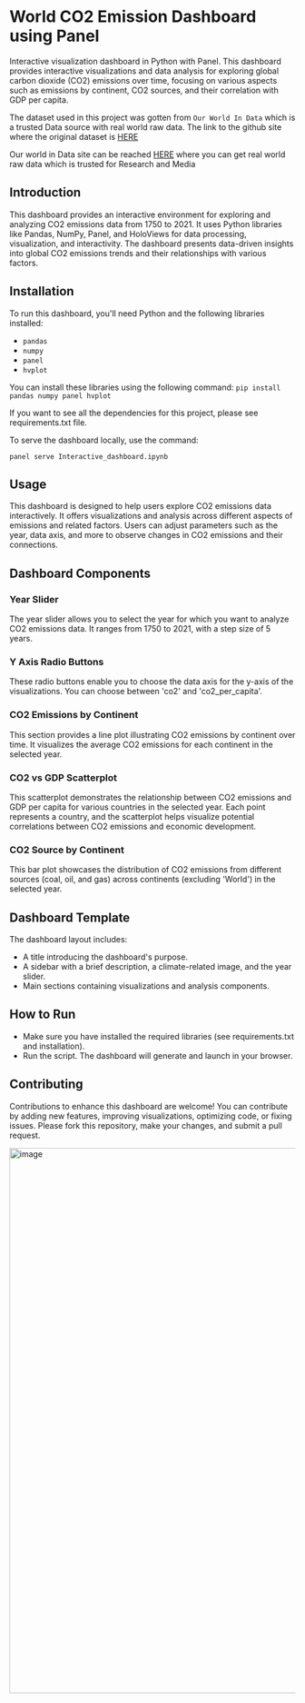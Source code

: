 # World CO2 Emission Dashboard using Panel

Interactive visualization dashboard in Python with Panel. This dashboard provides interactive visualizations and data analysis for exploring global carbon dioxide (CO2) emissions over time, focusing on various aspects such as emissions by continent, CO2 sources, and their correlation with GDP per capita.

The dataset used in this project was gotten from `Our World In Data` which is a trusted Data source with real world raw data. The link to the github site where the original dataset is [HERE](https://github.com/owid/co2-data/blob/master/owid-co2-data.csv)

Our world in Data site can be reached [HERE](https://ourworldindata.org/) where you can get real world raw data which is trusted for Research and Media
## Introduction

This dashboard provides an interactive environment for exploring and analyzing CO2 emissions data from 1750 to 2021. It uses Python libraries like Pandas, NumPy, Panel, and HoloViews for data processing, visualization, and interactivity. The dashboard presents data-driven insights into global CO2 emissions trends and their relationships with various factors.

## Installation
To run this dashboard, you'll need Python and the following libraries installed:

- `pandas`
- `numpy`
- `panel`
- `hvplot`

You can install these libraries using the following command:
``` pip install pandas numpy panel hvplot ```


If you want to see all the dependencies for this project, please see requirements.txt file.

To serve the dashboard locally, use the command:

``` panel serve Interactive_dashboard.ipynb ```

## Usage
This dashboard is designed to help users explore CO2 emissions data interactively. It offers visualizations and analysis across different aspects of emissions and related factors. Users can adjust parameters such as the year, data axis, and more to observe changes in CO2 emissions and their connections.

## Dashboard Components
### Year Slider
The year slider allows you to select the year for which you want to analyze CO2 emissions data. It ranges from 1750 to 2021, with a step size of 5 years.

### Y Axis Radio Buttons
These radio buttons enable you to choose the data axis for the y-axis of the visualizations. You can choose between 'co2' and 'co2_per_capita'.

### CO2 Emissions by Continent
This section provides a line plot illustrating CO2 emissions by continent over time. It visualizes the average CO2 emissions for each continent in the selected year.

### CO2 vs GDP Scatterplot
This scatterplot demonstrates the relationship between CO2 emissions and GDP per capita for various countries in the selected year. Each point represents a country, and the scatterplot helps visualize potential correlations between CO2 emissions and economic development.

### CO2 Source by Continent
This bar plot showcases the distribution of CO2 emissions from different sources (coal, oil, and gas) across continents (excluding 'World') in the selected year.

## Dashboard Template
The dashboard layout includes:
- A title introducing the dashboard's purpose.
- A sidebar with a brief description, a climate-related image, and the year slider.
- Main sections containing visualizations and analysis components.

## How to Run
- Make sure you have installed the required libraries (see requirements.txt and installation).
- Run the script. The dashboard will generate and launch in your browser.

## Contributing
Contributions to enhance this dashboard are welcome! You can contribute by adding new features, improving visualizations, optimizing code, or fixing issues. Please fork this repository, make your changes, and submit a pull request.


<img width="960" alt="image" src="https://user-images.githubusercontent.com/69481921/227059754-a5ede781-2648-4e71-ab6d-cdfd3455eee6.png">
